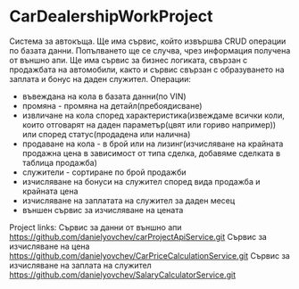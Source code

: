 # CarDealershipWorkProject
Система за автокъща. Ще има сървис, който извършва CRUD операции по базата данни. Попълването ще се случва, чрез информация получена от външно апи. Ще има сървис за бизнес логиката, свързан с продажбата на автомобили, както и сървис свързан с образуването на заплата и бонус на даден служител.
Операции:
- въвеждана на кола в базата данни(по VIN)
- промяна - промяна на детайл(пребоядисване)
- извличане на кола според характеристика(извеждаме всички коли, които отговарят на даден параметър(цвят или гориво например))
 или според статус(продадена или налична)
- продаване на кола - в брой или на лизинг(изчисляване на крайната продажна цена в зависимост от типа сделка,
 добавяме сделката в таблица продажба)
- служители - сортиране по брой продажби
- изчисляване на бонуси на служител според вида продажба и крайната цена
- изчисляване на заплатата на служител за даден месец
- външен сървис за изчисляване на цената

Project links:
Сървис за данни от външно апи
https://github.com/danielyovchev/carProjectApiService.git
Сървис за изчисляване на цена
https://github.com/danielyovchev/CarPriceCalculationService.git
Сървис за изчисляване на заплата на служител
https://github.com/danielyovchev/SalaryCalculatorService.git

